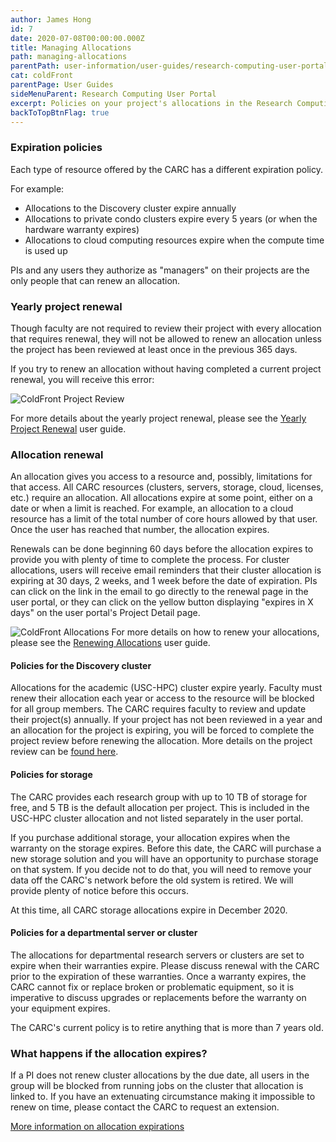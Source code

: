```yaml
---
author: James Hong
id: 7
date: 2020-07-08T00:00:00.000Z
title: Managing Allocations
path: managing-allocations
parentPath: user-information/user-guides/research-computing-user-portal
cat: coldFront
parentPage: User Guides
sideMenuParent: Research Computing User Portal
excerpt: Policies on your project's allocations in the Research Computing User Portal.
backToTopBtnFlag: true
---
```


### Expiration policies

Each type of resource offered by the CARC has a different expiration policy.

For example:
* Allocations to the Discovery cluster expire annually
* Allocations to private condo clusters expire every 5 years (or when the hardware warranty expires)
* Allocations to cloud computing resources expire when the compute time is used up

PIs and any users they authorize as "managers" on their projects are the only people that can renew an allocation.  

### Yearly project renewal

Though faculty are not required to review their project with every allocation that requires renewal, they will not be allowed to renew an allocation unless the project has been reviewed at least once in the previous 365 days.

If you try to renew an allocation without having completed a current project renewal, you will receive this error:

![ColdFront Project Review](/images/coldfront_projectreviewnotification.png)

For more details about the yearly project renewal, please see the [Yearly Project Renewal](yearly-project-renewal) user guide.

### Allocation renewal

An allocation gives you access to a resource and, possibly, limitations for that access. All CARC resources (clusters, servers, storage, cloud, licenses, etc.) require an allocation.  All allocations expire at some point, either on a date or when a limit is reached. For example, an allocation to a cloud resource has a limit of the total number of core hours allowed by that user. Once the user has reached that number, the allocation expires.  

Renewals can be done beginning 60 days before the allocation expires to provide you with plenty of time to complete the process. For cluster allocations, users will receive email reminders that their cluster allocation is expiring at 30 days, 2 weeks, and 1 week before the date of expiration. PIs can click on the link in the email to go directly to the renewal page in the user portal, or they can click on the yellow button displaying "expires in X days" on the user portal's Project Detail page.

![ColdFront Allocations](/images/coldfront_allocation_overview2.png)
For more details on how to renew your allocations, please see the [Renewing Allocations](renew-allocation) user guide.

#### Policies for the Discovery cluster

Allocations for the academic (USC-HPC) cluster expire yearly.  Faculty must renew their allocation each year or access to the resource will be blocked for all group members. The CARC requires faculty to review and update their project(s) annually. If your project has not been reviewed in a year and an allocation for the project is expiring, you will be forced to complete the project review before renewing the allocation.  More details on the project review can be [found here](yearly-project-renewal).

#### Policies for storage

The CARC provides each research group with up to 10 TB of storage for free, and 5 TB is the default allocation per project. This is included in the USC-HPC cluster allocation and not listed separately in the user portal.

If you purchase additional storage, your allocation expires when the warranty on the storage expires. Before this date, the CARC will purchase a new storage solution and you will have an opportunity to purchase storage on that system. If you decide not to do that, you will need to remove your data off the CARC's network before the old system is retired.  We will provide plenty of notice before this occurs.

At this time, all CARC storage allocations expire in December 2020.

#### Policies for a departmental server or cluster

The allocations for departmental research servers or clusters are set to expire when their warranties expire.  Please discuss renewal with the CARC prior to the expiration of these warranties. Once a warranty expires, the CARC cannot fix or replace broken or problematic equipment, so it is imperative to discuss upgrades or replacements before the warranty on your equipment expires.

The CARC's current policy is to retire anything that is more than 7 years old.

### What happens if the allocation expires?

If a PI does not renew cluster allocations by the due date, all users in the group will be blocked from running jobs on the cluster that allocation is linked to. If you have an extenuating circumstance making it impossible to renew on time, please contact the CARC to request an extension.

[More information on allocation expirations](allocation-expiration)
